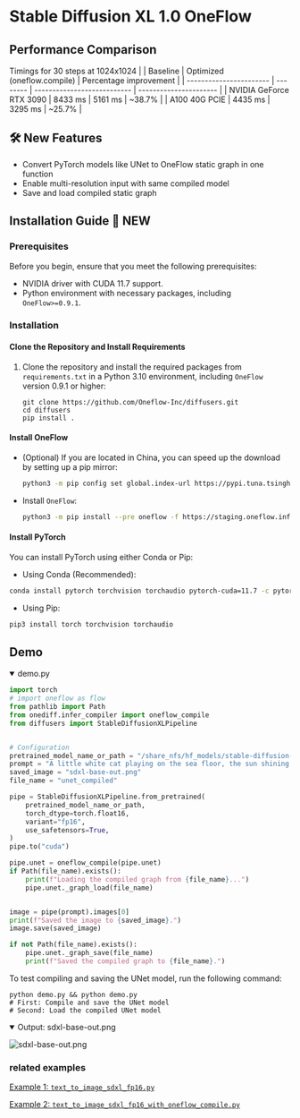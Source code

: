 # Stable Diffusion XL 1.0 OneFlow

## Performance Comparison
Timings for 30 steps at 1024x1024
|                         | Baseline | Optimized (oneflow.compile) | Percentage improvement |
| ----------------------- | -------- | --------------------------- | ---------------------- |
| NVIDIA GeForce RTX 3090 | 8433 ms  | 5161 ms                     | ~38.7%                 |
| A100 40G PCIE           | 4435 ms  | 3295 ms                     | ~25.7%                 |

## 🛠️ New Features 

- Convert PyTorch models like UNet to OneFlow static graph in one function
- Enable multi-resolution input with same compiled model 
- Save and load compiled static graph
  
## Installation Guide 🚀 NEW 

### Prerequisites

Before you begin, ensure that you meet the following prerequisites:

- NVIDIA driver with CUDA 11.7 support.
- Python environment with necessary packages, including `OneFlow>=0.9.1`.

### Installation

#### Clone the Repository and Install Requirements

1. Clone the repository and install the required packages from `requirements.txt` in a Python 3.10 environment, including `OneFlow` version 0.9.1 or higher:

    ```shell
    git clone https://github.com/Oneflow-Inc/diffusers.git
    cd diffusers 
    pip install .
    ```

#### Install OneFlow

- (Optional) If you are located in China, you can speed up the download by setting up a pip mirror:

    ```bash
    python3 -m pip config set global.index-url https://pypi.tuna.tsinghua.edu.cn/simple
    ```

- Install `OneFlow`:

    ```bash
    python3 -m pip install --pre oneflow -f https://staging.oneflow.info/branch/master/cu117
    ```

#### Install PyTorch

You can install PyTorch using either Conda or Pip:

- Using Conda (Recommended):

```bash
conda install pytorch torchvision torchaudio pytorch-cuda=11.7 -c pytorch -c nvidia
```


- Using Pip:
```bash 
pip3 install torch torchvision torchaudio
```




## Demo

<details open>
<summary> demo.py </summary>

```python
import torch
# import oneflow as flow
from pathlib import Path
from onediff.infer_compiler import oneflow_compile
from diffusers import StableDiffusionXLPipeline


# Configuration
pretrained_model_name_or_path = "/share_nfs/hf_models/stable-diffusion-xl-base-1.0" # Please replace with your model path
prompt = "A little white cat playing on the sea floor, the sun shining in, swimming some beautiful Colorful goldfish, bubbles，by Yang J, pixiv contest winner, furry art, falling star on the background, bubbly underwater scenery, the cutest kitten ever, beautiful avatar pictures"
saved_image = "sdxl-base-out.png"
file_name = "unet_compiled"

pipe = StableDiffusionXLPipeline.from_pretrained(
    pretrained_model_name_or_path,
    torch_dtype=torch.float16,
    variant="fp16",
    use_safetensors=True,
)
pipe.to("cuda")

pipe.unet = oneflow_compile(pipe.unet)
if Path(file_name).exists():
    print(f"Loading the compiled graph from {file_name}...")
    pipe.unet._graph_load(file_name)


image = pipe(prompt).images[0]
print(f"Saved the image to {saved_image}.")
image.save(saved_image)

if not Path(file_name).exists():
    pipe.unet._graph_save(file_name)
    print(f"Saved the compiled graph to {file_name}.")

```
</details>

 
To test compiling and saving the UNet model, run the following command:

```shell 
python demo.py && python demo.py 
# First: Compile and save the UNet model
# Second: Load the compiled UNet model
```


<details open>
<summary> Output: sdxl-base-out.png </summary>

![sdxl-base-out.png](https://github.com/Oneflow-Inc/OneTeam/assets/109639975/a9f7bfe8-0f84-43ea-855b-efb4e0fde96f)
</details>


### related examples

<a href="https://github.com/Oneflow-Inc/diffusers/blob/refactor-backend/examples/text_to_image_sdxl_fp16.py" target="_new">Example 1: <code>text_to_image_sdxl_fp16.py</code></a>

<a href="https://github.com/Oneflow-Inc/diffusers/blob/refactor-backend/examples/text_to_image_sdxl_fp16_with_oneflow_compile.py" target="_new">Example 2: <code>text_to_image_sdxl_fp16_with_oneflow_compile.py</code></a>




